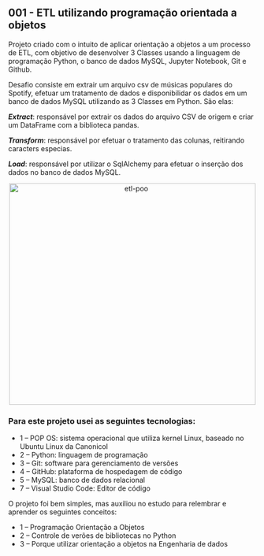 ## 001 - ETL utilizando programação orientada a objetos

Projeto criado com o intuito de aplicar orientação a objetos a um processo de ETL, com objetivo de desenvolver 3 Classes usando a linguagem de programação Python, o banco de dados MySQL, Jupyter Notebook, Git e Github.

Desafio consiste em extrair um arquivo csv de músicas populares do Spotify, efetuar um tratamento de dados e disponibilidar os dados em um banco de dados MySQL utilizando as 3 Classes em Python. São elas:

***Extract***: responsável por extrair os dados do arquivo CSV de origem e criar um DataFrame com a biblioteca pandas.

***Transform***: responsável por efetuar o tratamento das colunas, reitirando caracters especias.

***Load***: responsável por utilizar o SqlAlchemy para efetuar o inserção dos dados no banco de dados MySQL.


<div align="center">

<img alt="etl-poo" height="450" width="500" src="https://github.com/Lucas-sudo-dev/project-001-public/blob/main/image/etl-poo.png">

</div>


### Para este projeto usei as seguintes tecnologias:

* 1 – POP OS: sistema operacional que utiliza kernel Linux, baseado no Ubuntu Linux da Canonicol
* 2 – Python: linguagem de programação
* 3 – Git: software para gerenciamento de versões
* 4 – GitHub: plataforma de hospedagem de código
* 5 – MySQL: banco de dados relacional
* 7 – Visual Studio Code: Editor de código


O projeto foi bem simples, mas auxiliou no estudo para relembrar e aprender os seguintes conceitos:

* 1 – Programação Orientação a Objetos
* 2 – Controle de verões de bibliotecas no Python
* 3 – Porque utilizar orientação a objetos na Engenharia de dados